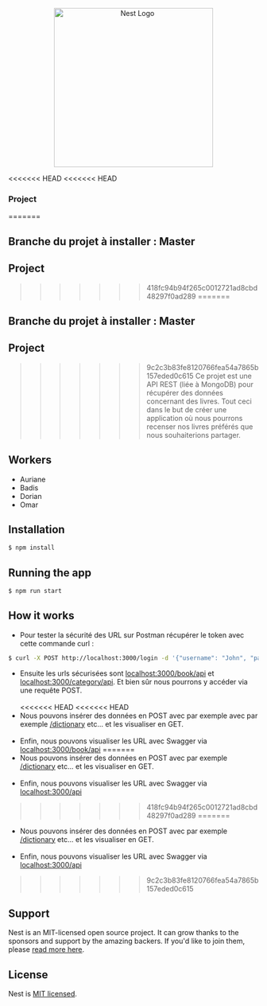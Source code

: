 <p align="center">
  <a href="http://nestjs.com/" target="blank"><img src="https://nestjs.com/img/logo_text.svg" width="320" alt="Nest Logo" /></a>
</p>

<<<<<<< HEAD
<<<<<<< HEAD
### Project
=======
## Branche du projet à installer : <b>Master</b>
## Project
>>>>>>> 418fc94b94f265c0012721ad8cbd48297f0ad289
=======
## Branche du projet à installer : <b>Master</b>
## Project
>>>>>>> 9c2c3b83fe8120766fea54a7865b157eded0c615
 Ce projet est une API REST (liée à MongoDB) pour récupérer des données concernant des livres. Tout ceci dans le but de créer une application où nous pourrons recenser nos livres préférés que nous souhaiterions partager. 
## Workers

- Auriane 
- Badis
- Dorian
- Omar
  
## Installation

```bash
$ npm install
```
## Running the app

```bash
$ npm run start
```
## How it works
- Pour tester la sécurité des URL sur Postman récupérer le token avec cette commande curl : 

```bash
$ curl -X POST http://localhost:3000/login -d '{"username": "John", "password": "John"}' -H "Content-Type: application/json"
```
- Ensuite les urls sécurisées sont <a href="http://localhost:3000/book/api" target="_blank">localhost:3000/book/api</a>  et <a href="http://localhost:3000/category/api" target="_blank">localhost:3000/category/api</a>. Et bien sûr nous pourrons y accéder via une requête POST.
<br><br>
<<<<<<< HEAD
<<<<<<< HEAD
- Nous pouvons insérer des données en POST avec par exemple avec par exemple <a href="http://localhost:3000/dictionary" target="_blank">/dictionary</a> etc... et les visualiser en GET.
<br><br>
- Enfin, nous pouvons visualiser les URL avec Swagger via <a href="http://localhost:3000/api" target="_blank">localhost:3000/book/api</a>
=======
- Nous pouvons insérer des données en POST avec par exemple <a href="http://localhost:3000/dictionary" target="_blank">/dictionary</a> etc... et les visualiser en GET.
<br><br>
- Enfin, nous pouvons visualiser les URL avec Swagger via <a href="http://localhost:3000/api" target="_blank">localhost:3000/api</a>
>>>>>>> 418fc94b94f265c0012721ad8cbd48297f0ad289
=======
- Nous pouvons insérer des données en POST avec par exemple <a href="http://localhost:3000/dictionary" target="_blank">/dictionary</a> etc... et les visualiser en GET.
<br><br>
- Enfin, nous pouvons visualiser les URL avec Swagger via <a href="http://localhost:3000/api" target="_blank">localhost:3000/api</a>
>>>>>>> 9c2c3b83fe8120766fea54a7865b157eded0c615
## Support

Nest is an MIT-licensed open source project. It can grow thanks to the sponsors and support by the amazing backers. If you'd like to join them, please [read more here](https://docs.nestjs.com/support).

## License

Nest is [MIT licensed](LICENSE).
